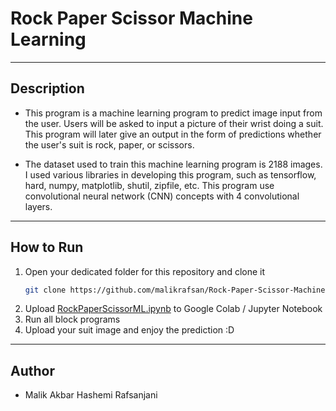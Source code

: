 # Rock Paper Scissor Machine Learning
---
## Description
- This program is a machine learning program to predict image input from the user. Users will be asked to input a picture of their wrist doing a suit. This program will later give an output in the form of predictions whether the user's suit is rock, paper, or scissors.

- The dataset used to train this machine learning program is 2188 images. I used various libraries in developing this program, such as tensorflow, hard, numpy, matplotlib, shutil, zipfile, etc. This program use convolutional neural network (CNN) concepts with 4 convolutional layers.
---
## How to Run
1. Open your dedicated folder for this repository and clone it
    ```sh
    git clone https://github.com/malikrafsan/Rock-Paper-Scissor-Machine-Learning.git
    ```
2. Upload [RockPaperScissorML.ipynb](RockPaperScissorML.ipynb) to Google Colab / Jupyter Notebook
3. Run all block programs
4. Upload your suit image and enjoy the prediction :D
---
## Author
- Malik Akbar Hashemi Rafsanjani
